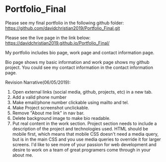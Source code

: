 # Portfolio_Final

Please see my final portfolio in the following github folder:
https://github.com/davidchristian2019/Portfolio_Final.git

Please see the live page in the link below:
https://davidchristian2019.github.io/Portfolio_Final/

My portfolio includes bio page, work page and contact information page.


Bio page shows my basic information and work page shows my github project. You could see my contact information in the contact information page.

Revision Narrative(06/05/2019):
1. Open external links (social media, github, projects, etc) in a new tab. 
2. Add a valid phone number 
3. Make email/phone number clickable using mailto and tel. 
4. Make Project screenshot unclickable. 
5. Remove "About me link" in nav bar.
6. Delete background image to make bio readable.
7. Put real content in the work section.
Project section needs to include a description of the project and technologies used.
HTML should be mobile first, which means that mobile CSS doesn't need a media query, but is in the main CSS and you use media queries to override it for larger screens.
I'd like to see more of your passion for web development and desire to work on a team of great programers come through in your about me.